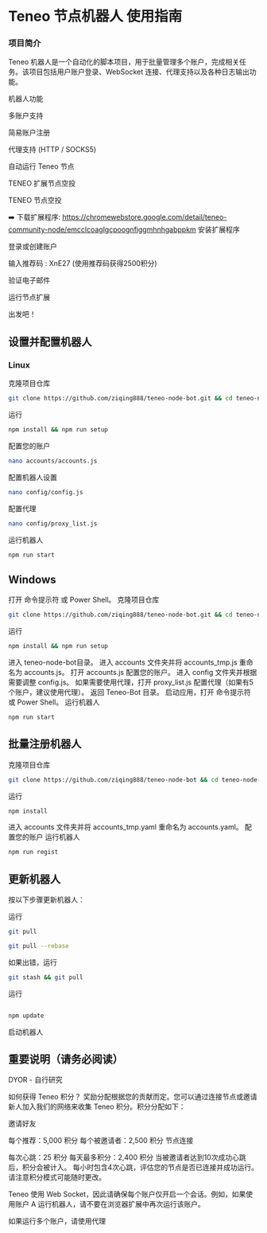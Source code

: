 # Teneo 节点机器人 使用指南



### 项目简介
Teneo 机器人是一个自动化的脚本项目，用于批量管理多个账户，完成相关任务。该项目包括用户账户登录、WebSocket 连接、代理支持以及各种日志输出功能。


机器人功能

多账户支持

简易账户注册

代理支持 (HTTP / SOCKS5)

自动运行 Teneo 节点

TENEO 扩展节点空投

TENEO 节点空投

➡️ 下载扩展程序: https://chromewebstore.google.com/detail/teneo-community-node/emcclcoaglgcpoognfiggmhnhgabppkm
安装扩展程序

登录或创建账户

输入推荐码 : XnE27 (使用推荐码获得2500积分)

验证电子邮件

运行节点扩展

出发吧！

## 设置并配置机器人

### Linux
克隆项目仓库
```bash
git clone https://github.com/ziqing888/teneo-node-bot.git && cd teneo-node-bot
```
运行
```bash
npm install && npm run setup
```
配置您的账户
```bash
nano accounts/accounts.js
```
配置机器人设置
```bash
nano config/config.js
```
配置代理
```bash
nano config/proxy_list.js
```
运行机器人
```bash
npm run start
```
## Windows
打开 命令提示符 或 Power Shell。
克隆项目仓库
```bash
git clone https://github.com/ziqing888/teneo-node-bot.git && cd teneo-node-bot
```
运行
```bash
npm install && npm run setup
```
进入 teneo-node-bot目录。
进入 accounts 文件夹并将 accounts_tmp.js 重命名为 accounts.js。
打开 accounts.js 配置您的账户。
进入 config 文件夹并根据需要调整 config.js。
如果需要使用代理，打开 proxy_list.js 配置代理（如果有5个账户，建议使用代理）。
返回 Teneo-Bot 目录。
启动应用，打开 命令提示符 或 Power Shell。
运行机器人
```bash
npm run start
```
## 批量注册机器人
克隆项目仓库
```bash
git clone https://github.com/ziqing888/teneo-node-bot && cd teneo-node-bot
```
运行
```bash
npm install
```
进入 accounts 文件夹并将 accounts_tmp.yaml 重命名为 accounts.yaml。
配置您的账户
运行机器人
```bash
npm run regist
```
## 更新机器人
按以下步骤更新机器人：

运行
```bash
git pull
```
```bash
git pull --rebase
```

如果出错，运行
```bash
git stash && git pull
```
运行
```bash

npm update
```
启动机器人
## 重要说明（请务必阅读）
DYOR - 自行研究

如何获得 Teneo 积分？
奖励分配根据您的贡献而定。您可以通过连接节点或邀请新人加入我们的网络来收集 Teneo 积分。积分分配如下：

邀请好友

每个推荐：5,000 积分
每个被邀请者：2,500 积分
节点连接

每次心跳：25 积分
每天最多积分：2,400 积分
当被邀请者达到10次成功心跳后，积分会被计入。 每小时包含4次心跳，评估您的节点是否已连接并成功运行。请注意积分模式可能随时更改。

Teneo 使用 Web Socket，因此请确保每个账户仅开启一个会话。例如，如果使用账户 A 运行机器人，请不要在浏览器扩展中再次运行该账户。

如果运行多个账户，请使用代理

